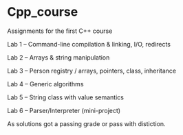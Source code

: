 # Cpp_course
Assignments for the first C++ course


Lab 1 – Command-line compilation & linking, I/O, redirects 


Lab 2 – Arrays & string manipulation 


Lab 3 – Person registry / arrays, pointers, class, inheritance 


Lab 4 – Generic algorithms 


Lab 5 – String class with value semantics


Lab 6 – Parser/Interpreter (mini-project) 


As solutions got a passing grade or pass with distiction.
